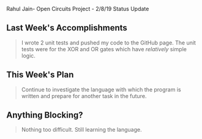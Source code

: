 Rahul Jain- Open Circuits Project - 2/8/19 Status Update

## Last Week's Accomplishments

> I wrote 2 unit tests and pushed my code to the GitHub page. The unit tests were for the XOR and OR gates which have *relatively* simple logic. 

## This Week's Plan

> Continue to investigate the language with which the program is written and prepare for another task in the future.

## Anything Blocking?

> Nothing too difficult. Still learning the language.